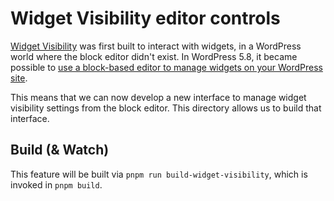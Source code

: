 # Widget Visibility editor controls

[Widget Visibility](http://jetpack.com/support/widget-visibility) was first built to interact with widgets, in a WordPress world where the block editor didn't exist.
In WordPress 5.8, it became possible to [use a block-based editor to manage widgets on your WordPress site](https://wordpress.org/news/2021/08/widgets-in-wordpress-5-8-and-beyond/).

This means that we can now develop a new interface to manage widget visibility settings from the block editor. This directory allows us to build that interface.

## Build (& Watch)

This feature will be built via `pnpm run build-widget-visibility`, which is invoked in `pnpm build`.

